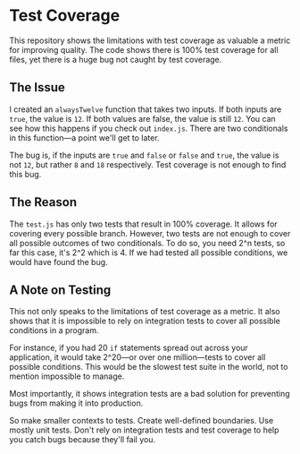 # Test Coverage

This repository shows the limitations with test coverage as valuable a metric for improving quality. The code shows there is 100% test coverage for all files, yet there is a huge bug not caught by test coverage.

## The Issue

I created an `alwaysTwelve` function that takes two inputs. If both inputs are `true`, the value is `12`. If both values are false, the value is still `12`. You can see how this happens if you check out `index.js`. There are two conditionals in this function—a point we'll get to later.

The bug is, if the inputs are `true` and `false` or `false` and `true`, the value is not `12`, but rather `8` and `18` respectively. Test coverage is not enough to find this bug.

## The Reason

The `test.js` has only two tests that result in 100% coverage. It allows for covering every possible branch. However, two tests are not enough to cover all possible outcomes of two conditionals. To do so, you need 2^n tests, so far this case, it's 2^2 which is 4. If we had tested all possible conditions, we would have found the bug.

## A Note on Testing

This not only speaks to the limitations of test coverage as a metric. It also shows that it is impossible to rely on integration tests to cover all possible conditions in a program. 

For instance, if you had 20 `if` statements spread out across your application, it would take 2^20—or over one million—tests to cover all possible conditions. This would be the slowest test suite in the world, not to mention impossible to manage.

Most importantly, it shows integration tests are a bad solution for preventing bugs from making it into production.

So make smaller contexts to tests. Create well-defined boundaries. Use mostly unit tests. Don't rely on integration tests and test coverage to help you catch bugs because they'll fail you.
